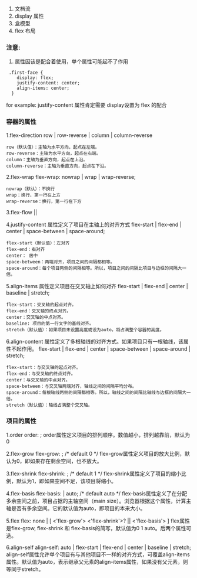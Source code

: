 1. 文档流
1. display 属性
1. 盒模型
1. flex 布局

### 注意:
1. 属性因该是配合着使用，单个属性可能起不了作用
```
 .first-face {
    display: flex;
    justify-content: center;
    align-items: center;
  }
```
for example:
justify-content 属性肯定需要 display设置为 flex 的配合


### 容器的属性
1.flex-direction
    row | row-reverse | column | column-reverse

    row（默认值）：主轴为水平方向，起点在左端。
    row-reverse：主轴为水平方向，起点在右端。
    column：主轴为垂直方向，起点在上沿。
    column-reverse：主轴为垂直方向，起点在下沿。

2.flex-wrap
    flex-wrap: nowrap | wrap | wrap-reverse;

    nowrap（默认）：不换行
    wrap：换行，第一行在上方
    wrap-reverse：换行，第一行在下方

3.flex-flow
    <flex-direction> || <flex-wrap>

4.justify-content  属性定义了项目在主轴上的对齐方式
    flex-start | flex-end | center | space-between | space-around;

    flex-start（默认值）：左对齐
    flex-end：右对齐
    center： 居中
    space-between：两端对齐，项目之间的间隔都相等。
    space-around：每个项目两侧的间隔相等。所以，项目之间的间隔比项目与边框的间隔大一倍。


5.align-items 属性定义项目在交叉轴上如何对齐
    flex-start | flex-end | center | baseline | stretch;

    flex-start：交叉轴的起点对齐。
    flex-end：交叉轴的终点对齐。
    center：交叉轴的中点对齐。
    baseline: 项目的第一行文字的基线对齐。
    stretch（默认值）：如果项目未设置高度或设为auto，将占满整个容器的高度。


6.align-content  属性定义了多根轴线的对齐方式。如果项目只有一根轴线，该属性不起作用。
    flex-start | flex-end | center | space-between | space-around | stretch;

    flex-start：与交叉轴的起点对齐。
    flex-end：与交叉轴的终点对齐。
    center：与交叉轴的中点对齐。
    space-between：与交叉轴两端对齐，轴线之间的间隔平均分布。
    space-around：每根轴线两侧的间隔都相等。所以，轴线之间的间隔比轴线与边框的间隔大一倍。
    stretch（默认值）：轴线占满整个交叉轴。


### 项目的属性
1.order
    order: <integer>;
    order属性定义项目的排列顺序。数值越小，排列越靠前，默认为0

2.flex-grow
    flex-grow: <number>; /* default 0 */
    flex-grow属性定义项目的放大比例，默认为0，即如果存在剩余空间，也不放大。

3.flex-shrink
  flex-shrink: <number>; /* default 1 */
  flex-shrink属性定义了项目的缩小比例，默认为1，即如果空间不足，该项目将缩小。

4.flex-basis
    flex-basis: <length> | auto; /* default auto */
    flex-basis属性定义了在分配多余空间之前，项目占据的主轴空间（main size）。浏览器根据这个属性，计算主轴是否有多余空间。它的默认值为auto，即项目的本来大小。

5.flex
    flex: none | [ <'flex-grow'> <'flex-shrink'>? || <'flex-basis'> ]
    flex属性是flex-grow, flex-shrink 和 flex-basis的简写，默认值为0 1 auto。后两个属性可选。

6.align-self
    align-self: auto | flex-start | flex-end | center | baseline | stretch;
    align-self属性允许单个项目有与其他项目不一样的对齐方式，可覆盖align-items属性。默认值为auto，表示继承父元素的align-items属性，如果没有父元素，则等同于stretch。


